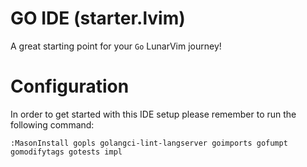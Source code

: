 # GO IDE (starter.lvim)

A great starting point for your `Go` LunarVim journey!

# Configuration

In order to get started with this IDE setup please remember to run the following command:

`:MasonInstall gopls golangci-lint-langserver goimports gofumpt gomodifytags gotests impl`
